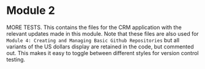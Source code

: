 # Module 2
 
MORE TESTS.
This contains the files for the CRM application with the relevant updates 
made in this module. Note that these files are also used for
`Module 4: Creating and Managing Basic Github Repositories` but all
variants of the US dollars display are retained in the code, but commented
out. 
This makes it easy to toggle between different styles for version
control testing.
